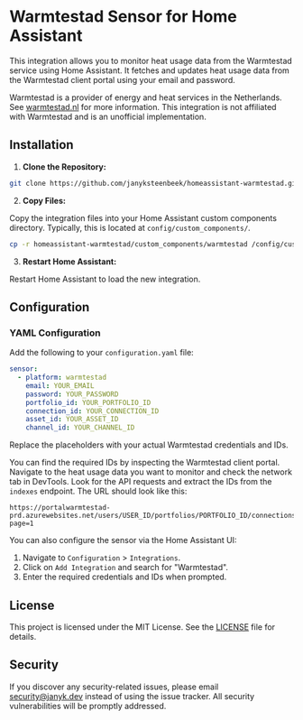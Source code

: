 # Warmtestad Sensor for Home Assistant

This integration allows you to monitor heat usage data from the Warmtestad service using Home Assistant. It fetches and updates heat usage data from the Warmtestad client portal using your email and password.

Warmtestad is a provider of energy and heat services in the Netherlands. See [warmtestad.nl](https://warmtestad.nl/) for more information. This integration is not affiliated with Warmtestad and is an unofficial implementation.


## Installation

1. **Clone the Repository:**

```bash
git clone https://github.com/janyksteenbeek/homeassistant-warmtestad.git
```

2. **Copy Files:**

Copy the integration files into your Home Assistant custom components directory. Typically, this is located at `config/custom_components/`.

```bash
cp -r homeassistant-warmtestad/custom_components/warmtestad /config/custom_components/
```

3. **Restart Home Assistant:**

Restart Home Assistant to load the new integration.

## Configuration

### YAML Configuration

Add the following to your `configuration.yaml` file:

```yaml
sensor:
  - platform: warmtestad
    email: YOUR_EMAIL
    password: YOUR_PASSWORD
    portfolio_id: YOUR_PORTFOLIO_ID
    connection_id: YOUR_CONNECTION_ID
    asset_id: YOUR_ASSET_ID
    channel_id: YOUR_CHANNEL_ID
```

Replace the placeholders with your actual Warmtestad credentials and IDs. 

You can find the required IDs by inspecting the Warmtestad client portal. Navigate to the heat usage data you want to monitor and check the network tab in DevTools. Look for the API requests and extract the IDs from the `indexes` endpoint. The URL should look like this:


```
https://portalwarmtestad-prd.azurewebsites.net/users/USER_ID/portfolios/PORTFOLIO_ID/connections/CONNECTION_ID/assets/ASSET_ID/channels/CHANNEL_ID/indexes?page=1
```


You can also configure the sensor via the Home Assistant UI:

1. Navigate to `Configuration` > `Integrations`.
2. Click on `Add Integration` and search for "Warmtestad".
3. Enter the required credentials and IDs when prompted.

## License

This project is licensed under the MIT License. See the [LICENSE](LICENSE) file for details.


## Security

If you discover any security-related issues, please email [security@janyk.dev](mailto:security@janyk.dev) instead of using the
issue tracker. All security vulnerabilities will be promptly addressed.
